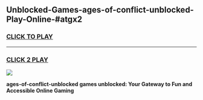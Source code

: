 
## Unblocked-Games-ages-of-conflict-unblocked-Play-Online-#atgx2
<h3>
<a href="https://premium.freeplayer.one?title=ages-of-conflict-unblocked&ref=24F">CLICK TO PLAY</a></h3>
<hr>

<h3>
<a href="https://premium.freeplayer.one?title=ages-of-conflict-unblocked&ref=24F">CLICK 2 PLAY</a>
  
</h3>

<a href="https://premium.freeplayer.one?title=ages-of-conflict-unblocked&ref=24F/"><img src="https://clearcache.store/games.png"></a>


**ages-of-conflict-unblocked games unblocked: Your Gateway to Fun and Accessible Online Gaming**
